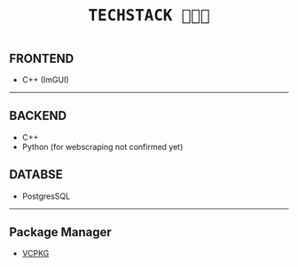 #

<pre><h1 align='center'>TECHSTACK 🧑🏼‍💻</h1></pre>

## FRONTEND

- C++ (ImGUI)

<hr>

## BACKEND

- C++
- Python (for webscraping not confirmed yet)

## DATABSE

- PostgresSQL

<hr>

## Package Manager

- [VCPKG](https://vcpkg.io/en/index.html)